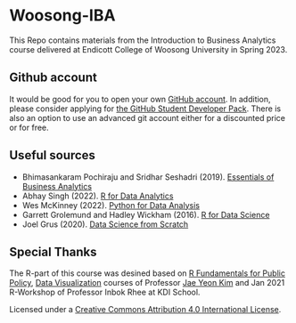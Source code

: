# Woosong-IBA

This Repo contains materials from the Introduction to Business Analytics course delivered at Endicott College of Woosong University in Spring 2023.

## Github account
It would be good for you to open your own [GitHub account](https://github.com/). In addition, please consider applying for [the GitHub Student Developer Pack](https://education.github.com/pack). There is also an option to use an advanced git account either for a discounted price or for free.


## Useful sources

- Bhimasankaram Pochiraju and Sridhar Seshadri (2019). [Essentials of Business Analytics](chrome-extension://oemmndcbldboiebfnladdacbdfmadadm/https://bdigital.uvhm.edu.mx/wp-content/uploads/2020/05/Essentials-of-Business-Analytics.pdf)
- Abhay Singh (2022). [R for Data Analytics](https://rforanalytics.com/)
- Wes McKinney (2022). [Python for Data Analysis](https://wesmckinney.com/book/)
- Garrett Grolemund and Hadley Wickham (2016). [R for Data Science](https://r4ds.had.co.nz/)
- Joel Grus (2020). [Data Science from Scratch](chrome-extension://oemmndcbldboiebfnladdacbdfmadadm/https://covid19.uthm.edu.my/wp-content/uploads/2020/04/Data-Science-from-Scratch-First-Principles-with-Python-by-Joel-Grus-z-lib.org_.epub_.pdf)

## Special Thanks

The R-part of this course was desined based on [R Fundamentals for Public Policy](https://github.com/KDIS-DSPPM/r-fundamentals), [Data Visualization](https://github.com/KDIS-DSPPM/data-visualization) courses of Professor [Jae Yeon Kim](https://jaeyk.github.io/) and Jan 2021 R-Workshop of Professor Inbok Rhee at KDI School.   



Licensed under a [Creative Commons Attribution 4.0 International License](https://creativecommons.org/licenses/by/4.0/).
